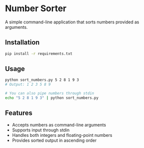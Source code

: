 # Number Sorter

A simple command-line application that sorts numbers provided as arguments.

## Installation

```bash
pip install -r requirements.txt
```

## Usage

```bash
python sort_numbers.py 5 2 8 1 9 3
# Output: 1 2 3 5 8 9

# You can also pipe numbers through stdin
echo "5 2 8 1 9 3" | python sort_numbers.py
```

## Features

- Accepts numbers as command-line arguments
- Supports input through stdin
- Handles both integers and floating-point numbers
- Provides sorted output in ascending order
